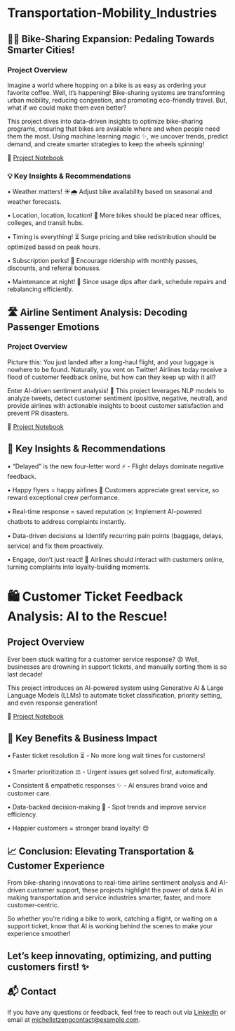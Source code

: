 # Transportation-Mobility_Industries

## 🚴‍♂️ Bike-Sharing Expansion: Pedaling Towards Smarter Cities!

### Project Overview

Imagine a world where hopping on a bike is as easy as ordering your favorite coffee. Well, it’s happening! Bike-sharing systems are transforming urban mobility, reducing congestion, and promoting eco-friendly travel. But, what if we could make them even better?


This project dives into data-driven insights to optimize bike-sharing programs, ensuring that bikes are available where and when people need them the most. Using machine learning magic ✨, we uncover trends, predict demand, and create smarter strategies to keep the wheels spinning!

📂 [Project Notebook](https://github.com/MichelleT-Portfolio/Transportation-Mobility_Industries/blob/main/BikeSharing_Expansion.ipynb)

### 💡 Key Insights & Recommendations

• Weather matters! ☀️🌧️ Adjust bike availability based on seasonal and weather forecasts.

• Location, location, location! 🏢 More bikes should be placed near offices, colleges, and transit hubs.

• Timing is everything! ⏳ Surge pricing and bike redistribution should be optimized based on peak hours.

• Subscription perks! 👥 Encourage ridership with monthly passes, discounts, and referral bonuses.

• Maintenance at night! 🎨 Since usage dips after dark, schedule repairs and rebalancing efficiently.



## 🛣 Airline Sentiment Analysis: Decoding Passenger Emotions

### Project Overview

Picture this: You just landed after a long-haul flight, and your luggage is nowhere to be found. Naturally, you vent on Twitter! Airlines today receive a flood of customer feedback online, but how can they keep up with it all?

Enter AI-driven sentiment analysis! 🌟 This project leverages NLP models to analyze tweets, detect customer sentiment (positive, negative, neutral), and provide airlines with actionable insights to boost customer satisfaction and prevent PR disasters.

📂 [Project Notebook](https://github.com/MichelleT-Portfolio/Transportation-Mobility_Industries/blob/main/AirlineCustomerReview_SentimentAnalysis_2.ipynb
)

## 🔎 Key Insights & Recommendations

• “Delayed” is the new four-letter word ⚡️ - Flight delays dominate negative feedback.

• Happy flyers = happy airlines 🚀 Customers appreciate great service, so reward exceptional crew performance.

• Real-time response = saved reputation ✉️ Implement AI-powered chatbots to address complaints instantly.

• Data-driven decisions 📊 Identify recurring pain points (baggage, delays, service) and fix them proactively.

• Engage, don’t just react! 👥 Airlines should interact with customers online, turning complaints into loyalty-building moments.


# 🛍️ Customer Ticket Feedback Analysis: AI to the Rescue!



## Project Overview

Ever been stuck waiting for a customer service response? 😡 Well, businesses are drowning in support tickets, and manually sorting them is so last decade!


This project introduces an AI-powered system using Generative AI & Large Language Models (LLMs) to automate ticket classification, priority setting, and even response generation!

📂 [Project Notebook](https://github.com/MichelleT-Portfolio/Transportation-Mobility_Industries/blob/main/SupportTicketAnalysis_NLP.ipynb)

## 🎉 Key Benefits & Business Impact

• Faster ticket resolution ⏳ - No more long wait times for customers!

• Smarter prioritization ⚖️ - Urgent issues get solved first, automatically.

• Consistent & empathetic responses ✨ - AI ensures brand voice and customer care.

• Data-backed decision-making 🌟 - Spot trends and improve service efficiency.

• Happier customers = stronger brand loyalty! 😍







## 📈 Conclusion: Elevating Transportation & Customer Experience



From bike-sharing innovations to real-time airline sentiment analysis and AI-driven customer support, these projects highlight the power of data & AI in making transportation and service industries smarter, faster, and more customer-centric.



So whether you’re riding a bike to work, catching a flight, or waiting on a support ticket, know that AI is working behind the scenes to make your experience smoother!


## Let’s keep innovating, optimizing, and putting customers first! ✨

## 📬 Contact
If you have any questions or feedback, feel free to reach out via [LinkedIn](http://www.linkedin.com/in/michelle-tzeng-336a441a6) or email at michelletzengcontact@example.com.
